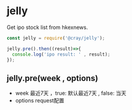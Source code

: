 # jelly
Get ipo stock list from hkexnews.

```js
const jelly = require('@cray/jelly');

jelly.pre().then((result)=>{
  console.log('ipo result: ' , result);
});
```


## jelly.pre(week , options)

- week 最近7天 ，true: 默认最近7天 , false: 当天
- options  request配置
 